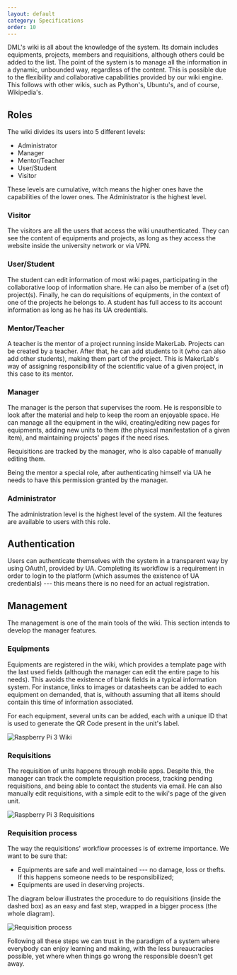 ```yaml
---
layout: default
category: Specifications
order: 10
---
```


DML's wiki is all about the knowledge of the system. Its domain includes
equipments, projects, members and requisitions, although others could be added
to the list. The point of the system is to manage all the information in a
dynamic, unbounded way, regardless of the content. This is possible due to the
flexibility and collaborative capabilities provided by our wiki engine. This
follows with other wikis, such as Python's, Ubuntu's, and of course,
Wikipedia's.

## Roles

The wiki divides its users into 5 different levels:
* Administrator
* Manager
* Mentor/Teacher
* User/Student
* Visitor

These levels are cumulative, witch means the higher ones have the capabilities
of the lower ones. The Administrator is the highest level.

### Visitor

The visitors are all the users that access the wiki unauthenticated. They can
see the content of equipments and projects, as long as they access the website
inside the university network or via VPN.

### User/Student

The student can edit information of most wiki pages, participating in the
collaborative loop of information share. He can also be member of a (set of)
project(s). Finally, he can do requisitions of equipments, in the context of one
of the projects he belongs to. A student has full access to its account
information as long as he has its UA credentials.

### Mentor/Teacher

A teacher is the mentor of a project running inside MakerLab. Projects can be
created by a teacher. After that, he can add students to it (who can also add
other students), making them part of the project. This is MakerLab's way of
assigning responsibility of the scientific value of a given project, in this
case to its mentor.

### Manager

The manager is the person that supervises the room. He is responsible to look
after the material and help to keep the room an enjoyable space. He can manage
all the equipment in the wiki, creating/editing new pages for equipments, adding
new units to them (the physical manifestation of a given item), and maintaining
projects' pages if the need rises.

Requisitions are tracked by the manager, who is also capable of manually editing
them.

Being the mentor a special role, after authenticating himself via UA he needs to
have this permission granted by the manager.

### Administrator

The administration level is the highest level of the system. All the features
are available to users with this role.

## Authentication

Users can authenticate themselves with the system in a transparent way by using
OAuth1, provided by UA. Completing its workflow is a requirement in order to
login to the platform (which assumes the existence of UA credentials) --- this
means there is no need for an actual registration.

## Management

The management is one of the main tools of the wiki. This section intends to
develop the manager features.

### Equipments

Equipments are registered in the wiki, which provides a template page with the
last used fields (although the manager can edit the entire page to his needs).
This avoids the existence of blank fields in a typical information system. For
instance, links to images or datasheets can be added to each equipment on
demanded, that is, withouth assuming that all items should contain this time
of information associated.

For each equipment, several units can be added, each with a unique ID that is
used to generate the QR Code present in the unit's label.

![Raspberry Pi 3 Wiki](https://firebasestorage.googleapis.com/v0/b/makerlab-b9b8c.appspot.com/o/wiki%2Fwiki_01.png?alt=media&token=39cc8a73-d720-4263-81a9-dee60ea0067f)

### Requisitions

The requisition of units happens through mobile apps. Despite this, the
manager can track the complete requisition process, tracking pending
requisitions, and being able to contact the students via email. He can also
manually edit requisitions, with a simple edit to the wiki's page of the given
unit.

![Raspberry Pi 3 Requisitions](https://firebasestorage.googleapis.com/v0/b/makerlab-b9b8c.appspot.com/o/wiki%2Fwiki_05.png?alt=media&token=528f0b94-badb-42e2-b3d0-477d939f6150)

### Requisition process

The way the requisitions' workflow processes is of extreme importance. We want
to be sure that:
* Equipments are safe and well maintained --- no damage, loss or thefts. If
  this happens someone needs to be responsibilized;
* Equipments are used in deserving projects.

The diagram below illustrates the procedure to do requisitions (inside the
dashed box) as an easy and fast step, wrapped in a bigger process (the whole
diagram).

![Requisition process](https://firebasestorage.googleapis.com/v0/b/makerlab-b9b8c.appspot.com/o/Requisition%20Process.png?alt=media&token=1dee8917-a1d9-4a6b-a349-071012d11a2f)

Following all these steps we can trust in the paradigm of a system where
everybody can enjoy learning and making, with the less bureaucracies possible,
yet where when things go wrong the responsible doesn't get away.
